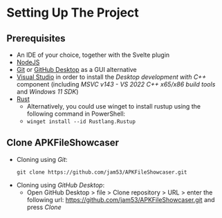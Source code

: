 # Setting Up The Project

## Prerequisites
- An IDE of your choice, together with the Svelte plugin
- [NodeJS](https://nodejs.org/)
- [Git](https://git-scm.com/downloads) or [GitHub Desktop](https://desktop.github.com/) as a GUI alternative
- [Visual Studio](https://visualstudio.microsoft.com/downloads/) in order to install the *Desktop development with C++* component (including *MSVC v143 - VS 2022 C++ x65/x86 build tools* and *Windows 11 SDK*)
- [Rust](https://www.rust-lang.org/tools/install)
  - Alternatively, you could use winget to install rustup using the following command in PowerShell:
  - `winget install --id Rustlang.Rustup`

## Clone APKFileShowcaser
- Cloning using *Git*:
    ```
    git clone https://github.com/jam53/APKFileShowcaser.git
    ```
- Cloning using *GitHub Desktop*:
    - Open GitHub Desktop > file > Clone repository > URL > enter the following url: https://github.com/jam53/APKFileShowcaser.git and press *Clone*